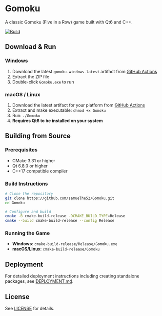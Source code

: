 # Gomoku

A classic Gomoku (Five in a Row) game built with Qt6 and C++.

[![Build](https://github.com/samuelhe52/Gomoku/actions/workflows/cmake-multi-platform.yml/badge.svg)](https://github.com/samuelhe52/Gomoku/actions/workflows/cmake-multi-platform.yml)

## Download & Run

### Windows
1. Download the latest `gomoku-windows-latest` artifact from [GitHub Actions](https://github.com/samuelhe52/Gomoku/actions)
2. Extract the ZIP file
3. Double-click `Gomoku.exe` to run

### macOS / Linux
1. Download the latest artifact for your platform from [GitHub Actions](https://github.com/samuelhe52/Gomoku/actions)
2. Extract and make executable: `chmod +x Gomoku`
3. Run: `./Gomoku`
4. **Requires Qt6 to be installed on your system**

## Building from Source

### Prerequisites
- CMake 3.31 or higher
- Qt 6.8.0 or higher
- C++17 compatible compiler

### Build Instructions
```bash
# Clone the repository
git clone https://github.com/samuelhe52/Gomoku.git
cd Gomoku

# Configure and build
cmake -B cmake-build-release -DCMAKE_BUILD_TYPE=Release
cmake --build cmake-build-release --config Release
```

### Running the Game
- **Windows**: `cmake-build-release/Release/Gomoku.exe`
- **macOS/Linux**: `cmake-build-release/Gomoku`

## Deployment

For detailed deployment instructions including creating standalone packages, see [DEPLOYMENT.md](DEPLOYMENT.md).

## License

See [LICENSE](LICENSE) for details.
